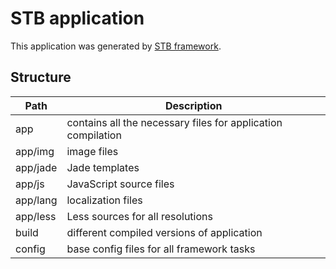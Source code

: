 STB application
===============

This application was generated by [STB framework](https://github.com/DarkPark/stb-cli).


## Structure

 Path          | Description
---------------|-------------
 app           | contains all the necessary files for application compilation
 app/img       | image files
 app/jade      | Jade templates
 app/js        | JavaScript source files
 app/lang      | localization files
 app/less      | Less sources for all resolutions
 build         | different compiled versions of application
 config        | base config files for all framework tasks
